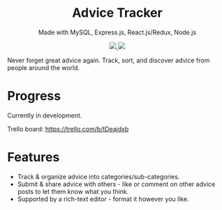 <h1 align="center">
Advice Tracker
</h1>
<p align="center">
Made with MySQL, Express.js, React.js/Redux, Node.js
</p>
<p align="center">
  <a href="https://travis-ci.org/kthisisjosh/AdviceTracker">
    <img src="https://travis-ci.org/kthisisjosh/AdviceTracker.svg?branch=master" />
  </a>
  <a href="https://coveralls.io/github/kthisisjosh/AdviceTracker?branch=master">
    <img src="https://coveralls.io/repos/github/kthisisjosh/AdviceTracker/badge.svg?branch=master" />
  </a>
</p>
  
Never forget great advice again. Track, sort, and discover advice from people around the world.

# Progress

Currently in development.

Trello board:
https://trello.com/b/tDeajdxb

# Features
- Track & organize advice into categories/sub-categories.
- Submit & share advice with others - like or comment on other advice posts to let them know what you think.
- Supported by a rich-text editor - format it however you like.

